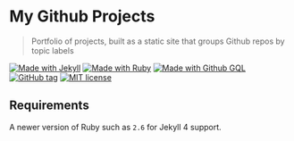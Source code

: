 # My Github Projects
> Portfolio of projects, built as a static site that groups Github repos by topic labels

[![Made with Jekyll](https://img.shields.io/badge/Made%20with-Jekyll-blue.svg)](https://jekyllrb.com)
[![Made with Ruby](https://img.shields.io/badge/Made%20with-Ruby-blue.svg)](https://www.ruby-lang.org)
[![Made with Github GQL](https://img.shields.io/badge/Made%20with-Github%20GraphQL-blue.svg)](https://developer.github.com/v4/)
[![GitHub tag](https://img.shields.io/github/tag/MichaelCurrin/gh-projects.svg)](https://GitHub.com/MichaelCurrin/gh-projects/tags/)
[![MIT license](https://img.shields.io/badge/License-MIT-blue.svg)](https://github.com/MichaelCurrin/gh-projects/blob/master/LICENSE)


## Requirements

A newer version of Ruby such as `2.6` for Jekyll 4 support.
